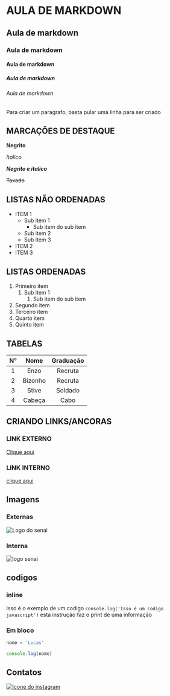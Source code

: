 # AULA DE MARKDOWN 
## Aula de markdown 
### Aula de markdown 
#### Aula de markdown 
##### Aula de markdown 
###### Aula de markdown 

Para criar um paragrafo, basta pular uma linha para ser criado

## MARCAÇÕES DE DESTAQUE

**Negrito**

*Italico*

***Negrito e italico***

~~Taxado~~

## LISTAS NÃO ORDENADAS

- ITEM 1   
    - Sub item 1
        - Sub item do sub item
    - Sub item 2
    - Sub item 3
- ITEM 2
- ITEM 3

## LISTAS ORDENADAS

1. Primeiro item
    1. Sub item 1
        1. Sub item do sub item
1. Segundo item
1. Terceiro item
1. Quarto item
1. Quinto item

## TABELAS

|N° | Nome | Graduação | 
|:-:|:-:|:-:|
|1| Enzo | Recruta|
|2| Bizonho | Recruta |
|3| Stive | Soldado|
|4| Cabeça | Cabo |

## CRIANDO LINKS/ANCORAS

### LINK EXTERNO

[Clique aqui](https://www.youtube.com)

### LINK INTERNO 

[clique aqui](./links/redirecionamento.md)

## Imagens

### Externas

![Logo do senai](https://encrypted-tbn0.gstatic.com/images?q=tbn:ANd9GcRduHfa_D4JsvPSE6r9dcE_oX7MtETnJ-J5Rg&s)


### Interna

![logo senai](img/senai-_1280x330.png)

## codigos

### inline
Isso é o exemplo de um codigo
`console.log('Isso é um codigo javascript')` esta instrução faz o print de uma informação

### Em bloco

```javascript
nome = 'Lucas'

console.log(nome)
```
## Contatos




[![Icone do instagram](./Img/icons8-instagram-144.png)](https://www.youtube.com/lucasape)

